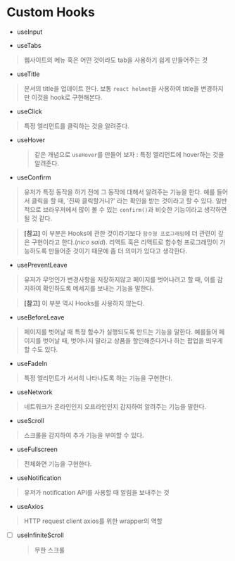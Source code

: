 # Custom Hooks

- useInput

- useTabs

> 웹사이트의 메뉴 혹은 어떤 것이라도 tab을 사용하기 쉽게 만들어주는 것

- useTitle

> 문서의 title을 업데이트 한다. 보통 `react helmet`을 사용하여 title을 변경하지만 이것을 hook로 구현해본다.

- useClick

> 특정 엘리먼트를 클릭하는 것을 알려준다.

- useHover

  > 같은 개념으로 `useHover`를 만들어 보자 : 특정 엘리먼트에 hover하는 것을 알려준다.

- useConfirm

> 유저가 특정 동작을 하기 전에 그 동작에 대해서 알려주는 기능을 한다. 예를 들어서 클릭을 할 때, '진짜 클릭할거니?' 라는 확인을 받는 것이라고 할 수 있다. 일반적으로 브라우저에서 많이 볼 수 있는 `confirm()`과 비슷한 기능이라고 생각하면 될 것 같다.

> **[참고]** 이 부분은 Hooks에 관한 것이라기보다 `함수형 프로그래밍`에 더 관련이 깊은 구현이라고 한다.(_nico said_). 리액트 훅은 리액트로 함수형 프로그래밍이 가능하도록 만들어준 것이기 때문에 좀 더 의미가 있다고 생각한다.

- usePreventLeave

> 유저가 무엇인가 변경사항을 저장하지않고 페이지를 벗어나려고 할 때, 이를 감지하여 확인하도록 메세지를 보내는 기능을 말한다.

> **[참고]** 이 부분 역시 Hooks를 사용하지 않는다.

- useBeforeLeave

> 페이지를 벗어날 때 특정 함수가 실행되도록 만드는 기능을 말한다. 예를들어 페이지를 벗어날 때, 벗어나지 말라고 상품을 할인해준다거나 하는 팝업을 띄우게 할 수도 있다.

- useFadeIn

> 특정 엘리먼트가 서서히 나타나도록 하는 기능을 구현한다.

- useNetwork

> 네트워크가 온라인인지 오프라인인지 감지하여 알려주는 기능을 말한다.

- useScroll

> 스크롤을 감지하여 추가 기능을 부여할 수 있다.

- useFullscreen

> 전체화면 기능을 구현한다.

- useNotification

> 유저가 notification API를 사용할 때 알림을 보내주는 것

- useAxios

> HTTP request client axios를 위한 wrapper의 역할

- [ ] useInfiniteScroll
  > 무한 스크롤
